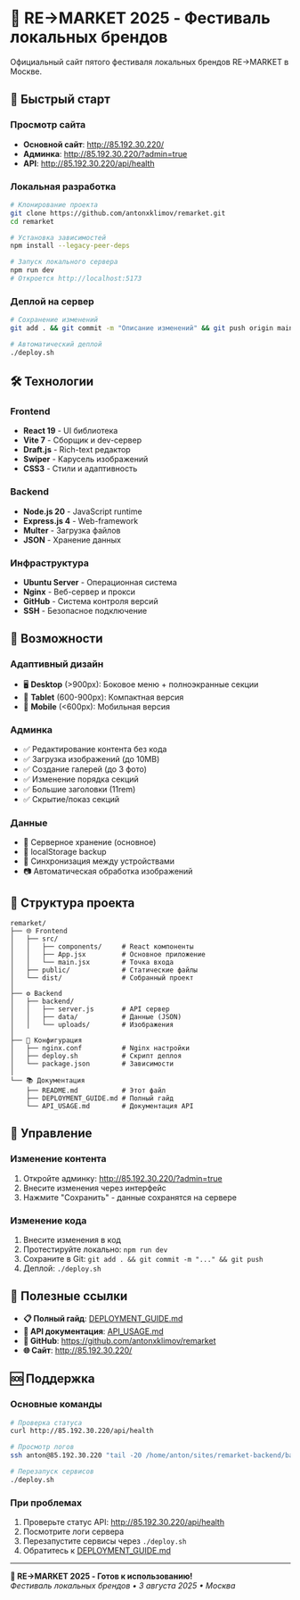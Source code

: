 # 🎉 RE→MARKET 2025 - Фестиваль локальных брендов

Официальный сайт пятого фестиваля локальных брендов RE→MARKET в Москве.

## 🚀 Быстрый старт

### Просмотр сайта
- **Основной сайт**: http://85.192.30.220/
- **Админка**: http://85.192.30.220/?admin=true
- **API**: http://85.192.30.220/api/health

### Локальная разработка
```bash
# Клонирование проекта
git clone https://github.com/antonxklimov/remarket.git
cd remarket

# Установка зависимостей
npm install --legacy-peer-deps

# Запуск локального сервера
npm run dev
# Откроется http://localhost:5173
```

### Деплой на сервер
```bash
# Сохранение изменений
git add . && git commit -m "Описание изменений" && git push origin main

# Автоматический деплой
./deploy.sh
```

## 🛠️ Технологии

### Frontend
- **React 19** - UI библиотека
- **Vite 7** - Сборщик и dev-сервер
- **Draft.js** - Rich-text редактор
- **Swiper** - Карусель изображений
- **CSS3** - Стили и адаптивность

### Backend
- **Node.js 20** - JavaScript runtime
- **Express.js 4** - Web-framework
- **Multer** - Загрузка файлов
- **JSON** - Хранение данных

### Инфраструктура
- **Ubuntu Server** - Операционная система
- **Nginx** - Веб-сервер и прокси
- **GitHub** - Система контроля версий
- **SSH** - Безопасное подключение

## 📱 Возможности

### Адаптивный дизайн
- 🖥️ **Desktop** (>900px): Боковое меню + полноэкранные секции
- 📱 **Tablet** (600-900px): Компактная версия
- 📱 **Mobile** (<600px): Мобильная версия

### Админка
- ✅ Редактирование контента без кода
- ✅ Загрузка изображений (до 10MB)
- ✅ Создание галерей (до 3 фото)
- ✅ Изменение порядка секций
- ✅ Большие заголовки (11rem)
- ✅ Скрытие/показ секций

### Данные
- 📍 Серверное хранение (основное)
- 💾 localStorage backup
- 🔄 Синхронизация между устройствами
- 📷 Автоматическая обработка изображений

## 📂 Структура проекта

```
remarket/
├── 🌐 Frontend
│   ├── src/
│   │   ├── components/     # React компоненты
│   │   ├── App.jsx         # Основное приложение
│   │   └── main.jsx        # Точка входа
│   ├── public/             # Статические файлы
│   └── dist/               # Собранный проект
│
├── ⚙️ Backend
│   ├── backend/
│   │   ├── server.js       # API сервер
│   │   ├── data/           # Данные (JSON)
│   │   └── uploads/        # Изображения
│
├── 🔧 Конфигурация
│   ├── nginx.conf          # Nginx настройки
│   ├── deploy.sh           # Скрипт деплоя
│   └── package.json        # Зависимости
│
└── 📚 Документация
    ├── README.md           # Этот файл
    ├── DEPLOYMENT_GUIDE.md # Полный гайд
    └── API_USAGE.md        # Документация API
```

## 🔧 Управление

### Изменение контента
1. Откройте админку: http://85.192.30.220/?admin=true
2. Внесите изменения через интерфейс
3. Нажмите "Сохранить" - данные сохранятся на сервере

### Изменение кода
1. Внесите изменения в код
2. Протестируйте локально: `npm run dev`
3. Сохраните в Git: `git add . && git commit -m "..." && git push`
4. Деплой: `./deploy.sh`

## 🔗 Полезные ссылки

- **📋 Полный гайд**: [DEPLOYMENT_GUIDE.md](DEPLOYMENT_GUIDE.md)
- **🔌 API документация**: [API_USAGE.md](API_USAGE.md)
- **📧 GitHub**: https://github.com/antonxklimov/remarket
- **🌐 Сайт**: http://85.192.30.220/

## 🆘 Поддержка

### Основные команды
```bash
# Проверка статуса
curl http://85.192.30.220/api/health

# Просмотр логов
ssh anton@85.192.30.220 "tail -20 /home/anton/sites/remarket-backend/backend.log"

# Перезапуск сервисов
./deploy.sh
```

### При проблемах
1. Проверьте статус API: http://85.192.30.220/api/health
2. Посмотрите логи сервера
3. Перезапустите сервисы через `./deploy.sh`
4. Обратитесь к [DEPLOYMENT_GUIDE.md](DEPLOYMENT_GUIDE.md)

---

**🎯 RE→MARKET 2025 - Готов к использованию!**  
*Фестиваль локальных брендов • 3 августа 2025 • Москва*
